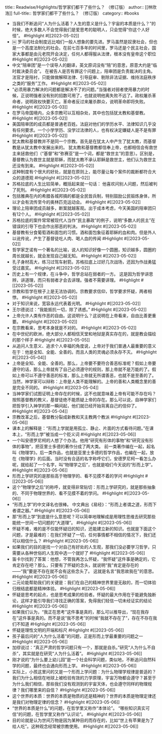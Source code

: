 title:: Readwise/Highlights/哲学家们都干了些什么？ （修订版）
author:: [[林欣浩]]
full-title:: 哲学家们都干了些什么？ （修订版）
category:: #books

- 当我们不断追问“人为什么活着？人生的意义是什么？宇宙的本质是什么？”的时候，绝大多数人不会觉得我们是爱思考的聪明人，只会觉得“你这个人好怪”。 #Highlight #[[2023-05-02]]
- ￼
  罗马的社会制度远比咱们一般人想象的要先进。罗马虽然是奴隶社会，但也是一个高度法制化的社会。在前七百多年的时间里，罗马还是个民主社会，国家大事都是由元老院开会决定，任何人都得服从法律，根本没有皇帝这个职位 #Highlight #[[2023-05-02]]
- 中文“陪审团”是一个误导人的翻译，英文原词没有“陪”的意思，原意大约是“临时裁决委员会”。
  在被告人是否有罪这个问题上，陪审团是负责裁决的主角。法官才是陪衬，只能做做解释法律、引导庭审、剔除非法证据、维持法庭秩序之类的“服务”工作。 #Highlight #[[2023-05-02]]
- “必须用暴力解决的问题都是解决不了的问题。”当强者对弱者使用暴力的时候，正说明强者没有别的招数可用了，也就说明他离失败不远了。政权屠杀革命者，说明政权快要灭亡。革命者反过来屠杀群众，说明革命即将失败。 #Highlight #[[2023-05-03]]
- 在罗马帝国境内，众多宗教可以互相杂处，其中也包括犹太教和基督教。 #Highlight #[[2023-05-02]]
- 美国陪审团的成员都是普通老百姓。法庭对他们的学历水平、法律知识几乎没有任何要求。一个小学学历、没学过法律的人，也有权决定嫌疑人是不是有罪 #Highlight #[[2023-05-02]]
- 犹太教和基督教并不是同一个宗教。首先是在犹太人中产生了犹太教，而基督教是从犹太教中发展出来的。
  犹太教和基督教都信奉上帝，也都相信会有救世主来拯救他们（“基督”和“弥赛亚”是一个词，都是“救世主”的意思）。区别是，基督教认为救世主就是耶稣，而犹太教不承认耶稣是救世主，他们认为救世主还没有到来。 #Highlight #[[2023-05-02]]
- 这种制度有个很大的好处，就是在原则上，能尽量让每个案件的裁断都符合大众的道德观 #Highlight #[[2023-05-02]]
- 苏格拉底的人生比较简单，概括起来就一句话：
  他喜欢问别人问题，然后被判了死刑。 #Highlight #[[2023-05-02]]
- 包括雅典在内的希腊各城邦搞的都是全民皆兵制，特别鼓励公民锻炼身体，所以才会有流传至今的奥林匹克运动会。 #Highlight #[[2023-05-02]]
- 理论上陪审团成员越多，断案就越客观。出于成本考虑，今天美国的陪审团只有12个人。 #Highlight #[[2023-05-02]]
- 苏格拉底的案件常常被现代人当作“民主暴政”的例子，说明“多数人的民主”在错误的引导下也会作出邪恶的判决。 #Highlight #[[2023-05-02]]
- 基督教有分食葡萄酒和面包的习惯。酒和面包象征着耶稣的血和肉。但是外人以讹传讹，产生了基督徒吃人肉、喝人血的传闻 #Highlight #[[2023-05-02]]
- 哲学家芝诺有一个著名的比喻，说人的知识好像一个圆圈，知识越多，圆圈的周长就越长，就会发现自己越无知。 #Highlight #[[2023-05-02]]
- 孔子身材高大，练习过驾车射箭。苏格拉底上过好几次战场，还因为作战勇猛受过嘉奖。 #Highlight #[[2023-05-02]]
- 历史上有一个规律，在斗争中，哲学总站在弱者的一方。
  这是因为哲学讲思辨，讲道理，而只有弱者才会去讲理。强者不需要讲理。 #Highlight #[[2023-05-02]]
- 宗教和哲学在根子上是无法协调的。宗教要求信仰，哲学要求怀疑，两者相悖。 #Highlight #[[2023-05-02]]
- 对于知识来说，宽容永远代表着光明。 #Highlight #[[2023-05-02]]
- 王尔德说过：“我能抵抗一切，除了诱惑。” #Highlight #[[2023-05-02]]
- 上帝允许人类有作恶的自由。这说明什么？这说明在上帝看来，自由比善更重要。 #Highlight #[[2023-05-02]]
- 在宗教看来，思考本身就是不对的。 #Highlight #[[2023-05-02]]
- 在中世纪的欧洲，绝大部分人都相信天堂和地狱是真实存在的，就是教会描绘的那个样子 #Highlight #[[2023-05-05]]
- 从追问人生意义、追求个人幸福的角度说，上帝对于我们普通人最重要的意义在于：他是全知、全能、全善的。而且人类的灵魂必须永存不灭。 #Highlight #[[2023-05-04]]
- 上帝是全知、全能、全善的。那么，上帝要不要符合善恶标准呢？假如上帝要遵守的话，那么上帝就有了自己必须遵守的规则，那上帝就不是万能的了。假如上帝可以不遵守善恶的标准，那么上帝就无所谓善恶，也就不是至善的了。
  当然，神学家可以辩称：上帝是人类不能理解的。上帝的善和人类概念里的善是完全不同的。 #Highlight #[[2023-05-04]]
- 当神学家们试图证明上帝存在的时候，这不也就意味着上帝有可能不存在吗？按照基督教的教义，基督徒绝不能质疑上帝的存在。那么可以说，自神学家们把哲学引入神学的那一瞬间起，他们就已经开始背离自己的信仰了。 #Highlight #[[2023-05-04]]
- 宗教改革之后，基督教分裂成新教和天主教两个教派 #Highlight #[[2023-05-06]]
- 课本上的解释是：“形而上学就是用孤立、静止、片面的方式看待问题。”在课本上，“形而上学”被当成一个贬义词 #Highlight #[[2023-05-06]]
- 一个叫安德罗尼柯的人想了个办法。他用“研究有形体的事物”和“研究没有形体的事物”，把亚里士多德的著作分成了两大类。
  前一类著作编在一起，起名叫《物理学》。后一类作品，也就是亚里士多德的哲学作品，也编在一起，放在《物理学》的后面。当时没有合适的名字称呼它们，安德罗尼柯一看怎么办呢，就给起了一个名字，叫“物理学之后”，也就是咱们今天说的“形而上学”。 #Highlight #[[2023-05-06]]
- 形而上学研究的是那些高于物理学的、看不见摸不着的学问 #Highlight #[[2023-05-06]]
- 这个“物理学之后”的称呼，就变得非常贴切：形而上学研究的，就是那些抽象的、不同于物理世界的、看不见摸不着的学问。 #Highlight #[[2023-05-06]]
- “形而上学”的中文译名也很棒。
  中文典出《易经》：“形而上者谓之道，形而下者谓之器。” #Highlight #[[2023-05-06]]
- 那“形而上学”到底是什么意思呢？可以简单地理解成是用理性思维去研究那些能统一世间一切问题的“大道理”。 #Highlight #[[2023-05-06]]
- 怀疑不难，难的是不仅能怀疑旧的知识，还能建立新的知识。也就是下面这个问题，才是最难的：在我们怀疑了一切，任何事情都不相信的情况下，我们还可以相信什么？ #Highlight #[[2023-05-06]]
- 如果我们的目的是找一个对自己有好处的人生观，那我们没必要学习哲学，只需要从各种世俗的人生观中选一个就好了 #Highlight #[[2023-05-06]]
- 笛卡尔找到了答案：他想，不管我再怎么怀疑，“我怀疑”这件事是确定的，它肯定存在吧？那么，只要有了怀疑的念头，就说明“我”肯定是存在的——“我”要是不存在就不会有这些念头了。
  这就是名言“我思故我在”的意思。 #Highlight #[[2023-05-06]]
- 二元论能帮助我们的关键是：我们在自己的精神世界里是无敌的，而一切体验归根结底都是精神体验。 #Highlight #[[2023-05-06]]
- 怀疑是思考的起点，也是思考成果的检验者。怀疑的最大作用在于能避免独断论，这样才能引导我们寻找正确的答案，免得我们轻信一切未经证实的结论 #Highlight #[[2023-05-06]]
- 如果我们认为，“我正在思考”这件事是真的，那么可以推导出，“现在我存在”这件事是真的。而不是说“我不思考”的时候“我就不存在了”，存在不存在我们不知道 #Highlight #[[2023-05-06]]
- 怀疑是理性文明的开端和标尺 #Highlight #[[2023-05-06]]
- 孩子最后问的“人为什么活着”的问题，正是形而上学最重要的问题之一 #Highlight #[[2023-05-06]]
- 加缪说过：“真正严肃的哲学问题只有一个，那就是自杀。”研究“人为什么不自杀”，其实就是在研究“人为什么活着”。 #Highlight #[[2023-05-06]]
- 刚才说的“为什么要上幼儿园”是一个社会科学问题，类似地，不断追问自然科学的问题，最终也会通向形而上学。 #Highlight #[[2023-05-06]]
- 实际上，小孩这里问的又是一个形而上学问题：为什么物理学规律是普适的？我们为什么相信在地球上被检验有效的力学原理，宇宙万物都会遵守？甚至于为什么我们相信，那些我们没有观测到的宇宙天体，也会遵守同样的物理规律？我们哪里来的自信？ #Highlight #[[2023-05-06]]
- 这个世界的本质：世界的本质是物质的还是精神的？世界的本质是物理定律还是我们对物理定律的信念？ #Highlight #[[2023-05-06]]
- “世界的本质是什么”的问题，在哲学里又称作“本体论”。
  “哪些知识真实可信”的问题，在哲学里又称作“认识论”。 #Highlight #[[2023-05-06]]
- 目的论就是认为世间万物是因为某种目的而存在的，比如“世上有苹果是为了给人吃”。这种观念经常被宗教使用。 #Highlight #[[2023-05-06]]